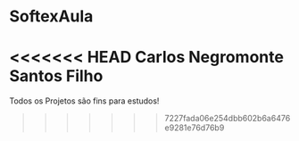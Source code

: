 # SoftexAula
<<<<<<< HEAD
Carlos Negromonte Santos Filho
=======
Todos os Projetos são fins para estudos!
>>>>>>> 7227fada06e254dbb602b6a6476e9281e76d76b9
